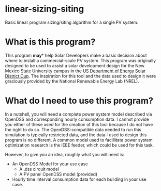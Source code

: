 # linear-sizing-siting
Basic linear program sizing/siting algorithm for a single PV system.

# What is this program?

This program **may*** help Solar Developers make a basic decision about where to install a commercial-scale PV system. This program was originally designed to be used to assist a solar development design for the New Mexico State University campus in the [US Department of Energy Solar District Cup](https://www.energy.gov/eere/solar/solar-district-cup). The inspiration for this tool and the data used to design it were graciously provided by the National Renewable Energy Lab (NREL).

# What do I need to use this program?
In a nutshell, you will need a complete power system model described via OpenDSS and corresponding hourly consumption data. I cannot provide you either of these used for the creation of this tool because I do not have the right to do so. The OpenDSS-compatible data needed to run this simulation is typically restricted data, and the data I used to design this program is no different. A common model used to facillitate power system optimization research is the IEEE feeder, which could be used for this task.

However, to give you an idea, roughly what you will need is:

* An OpenDSS Model for your use case
  * A .dss circuit model
  * A PV panel OpenDSS model (provided)
* Hourly time interval consumption data for each building in your use case.
  
